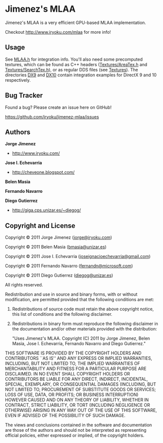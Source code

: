Jimenez's MLAA
==============

Jimenez's MLAA is a very efficient GPU-based MLAA implementation.

Checkout http://www.iryoku.com/mlaa for more info!


Usage
-----

See [MLAA.h](https://github.com/iryoku/jimenez-mlaa/blob/master/MLAA.h) for integration info. You'll also need some precomputed textures, which can be found as C++ headers ([Textures/AreaTex.h](https://github.com/iryoku/jimenez-mlaa/blob/master/Textures/AreaTex.h) and [Textures/SearchTex.h](https://github.com/iryoku/jimenez-mlaa/blob/master/Textures/SearchTex.h)), or as regular DDS files (see [Textures](https://github.com/iryoku/jimenez-mlaa/blob/master/Textures)). The directories [DX9](https://github.com/iryoku/jimenez-mlaa/blob/master/Demo/DX9) and [DX10](https://github.com/iryoku/jimenez-mlaa/blob/master/Demo/DX10) contain integration examples for DirectX 9 and 10 respectively.


Bug Tracker
-----------

Found a bug? Please create an issue here on GitHub!

https://github.com/iryoku/jimenez-mlaa/issues


Authors
-------

**Jorge Jimenez**

+ http://www.iryoku.com/

**Jose I. Echevarria**

+ http://cheveone.blogspot.com/

**Belen Masia**

**Fernando Navarro**

**Diego Gutierrez**

+ http://giga.cps.unizar.es/~diegog/


Copyright and License
---------------------

Copyright &copy; 2011 Jorge Jimenez (jorge@iryoku.com)

Copyright &copy; 2011 Belen Masia (bmasia@unizar.es) 

Copyright &copy; 2011 Jose I. Echevarria (joseignacioechevarria@gmail.com) 

Copyright &copy; 2011 Fernando Navarro (fernandn@microsoft.com) 

Copyright &copy; 2011 Diego Gutierrez (diegog@unizar.es)

All rights reserved.

Redistribution and use in source and binary forms, with or without
modification, are permitted provided that the following conditions are met:

   1. Redistributions of source code must retain the above copyright notice,
      this list of conditions and the following disclaimer.

   2. Redistributions in binary form must reproduce the following disclaimer
      in the documentation and/or other materials provided with the 
      distribution:

      "Uses Jimenez's MLAA. Copyright (C) 2011 by Jorge Jimenez, Belen Masia,
       Jose I. Echevarria, Fernando Navarro and Diego Gutierrez."

THIS SOFTWARE IS PROVIDED BY THE COPYRIGHT HOLDERS AND CONTRIBUTORS ``AS 
IS'' AND ANY EXPRESS OR IMPLIED WARRANTIES, INCLUDING, BUT NOT LIMITED TO, 
THE IMPLIED WARRANTIES OF MERCHANTABILITY AND FITNESS FOR A PARTICULAR 
PURPOSE ARE DISCLAIMED. IN NO EVENT SHALL COPYRIGHT HOLDERS OR CONTRIBUTORS 
BE LIABLE FOR ANY DIRECT, INDIRECT, INCIDENTAL, SPECIAL, EXEMPLARY, OR 
CONSEQUENTIAL DAMAGES (INCLUDING, BUT NOT LIMITED TO, PROCUREMENT OF 
SUBSTITUTE GOODS OR SERVICES; LOSS OF USE, DATA, OR PROFITS; OR BUSINESS 
INTERRUPTION) HOWEVER CAUSED AND ON ANY THEORY OF LIABILITY, WHETHER IN 
CONTRACT, STRICT LIABILITY, OR TORT (INCLUDING NEGLIGENCE OR OTHERWISE) 
ARISING IN ANY WAY OUT OF THE USE OF THIS SOFTWARE, EVEN IF ADVISED OF THE 
POSSIBILITY OF SUCH DAMAGE.

The views and conclusions contained in the software and documentation are 
those of the authors and should not be interpreted as representing official
policies, either expressed or implied, of the copyright holders.
